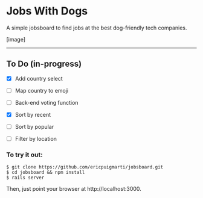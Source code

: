 # Jobs With Dogs

A simple jobsboard to find jobs at the best dog-friendly tech companies.

[image]

---------

## To Do (in-progress)

- [x] Add country select
- [ ] Map country to emoji
- [ ] Back-end voting function
- [x] Sort by recent
- [ ] Sort by popular
- [ ] Filter by location


### To try it out:

```
$ git clone https://github.com/ericpuigmarti/jobsboard.git
$ cd jobsboard && npm install
$ rails server
```
Then, just point your browser at http://localhost:3000.


<!-- 
### Things you may want to cover:

* Ruby version 
```
ruby 2.4.0p0 (2016-12-24 revision 57164) [x86_64-darwin16]
```

* System dependencies

* Configuration

* Database creation

* Database initialization

* How to run the test suite

* Services (job queues, cache servers, search engines, etc.)

* Deployment instructions

* ...
-->
